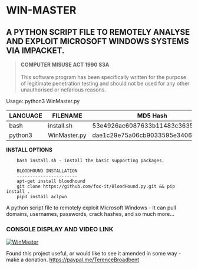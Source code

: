 # WIN-MASTER
## A PYTHON SCRIPT FILE TO REMOTELY ANALYSE AND EXPLOIT MICROSOFT WINDOWS SYSTEMS VIA IMPACKET.

>   **COMPUTER MISUSE ACT 1990 S3A** <br><br>
>   This software program has been specifically written for the purpose of legitimate penetration testing and should not be used for any other unauthorised or nefarious reasons.

Usage: python3 WinMaster.py

| LANGUAGE  | FILENAME         | MD5 Hash                         | Version |
|------     |------            | -------                          | ----    |
| bash      | install.sh       | 53e4926ac6087633b11483c363516c44 | sneaky  |
| python3   | WinMaster.py     | dae1c29e75a06cb9033595e34067f53a | Sneaky  |

**INSTALL OPTIONS**

        bash install.sh - install the basic supporting packages.

        BLOODHOUND INSTALLATION
        -----------------------
        apt-get install bloodhound
        git clone https://github.com/fox-it/BloodHound.py.git && pip install .
        pip3 install aclpwn
     	              
A python script file to remotely exploit Microsoft Windows - It can pull domains, usernames, passwords, crack hashes, and so much more...

### CONSOLE DISPLAY AND VIDEO LINK
[![WinMaster](https://github.com/BroadbentT/WIN-MASTER/blob/master/picture1.png)](https://youtu.be/6kbGW_IIq2A "WinMaster")

Found this project useful, or would like to see it amended in some way - make a donation.
https://paypal.me/TerenceBroadbent
